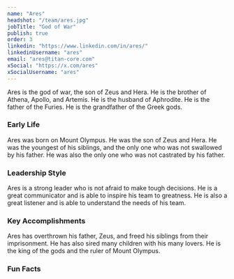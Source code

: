 ```yaml
---
name: "Ares"
headshot: "/team/ares.jpg"
jobTitle: "God of War"
publish: true
order: 3
linkedin: "https://www.linkedin.com/in/ares/"
linkedinUsername: "ares"
email: "ares@titan-core.com"
xSocial: "https://x.com/ares"
xSocialUsername: "ares"
---
```


Ares is the god of war, the son of Zeus and Hera. He is the brother of Athena, Apollo, and Artemis. He is the husband of Aphrodite. He is the father of the Furies. He is the grandfather of the Greek gods.

### Early Life

Ares was born on Mount Olympus. He was the son of Zeus and Hera. He was the youngest of his siblings, and the only one who was not swallowed by his father. He was also the only one who was not castrated by his father.

### Leadership Style

Ares is a strong leader who is not afraid to make tough decisions. He is a great communicator and is able to inspire his team to greatness. He is also a great listener and is able to understand the needs of his team.

### Key Accomplishments

Ares has overthrown his father, Zeus, and freed his siblings from their imprisonment. He has also sired many children with his many lovers. He is the king of the gods and the ruler of Mount Olympus.

### Fun Facts    
